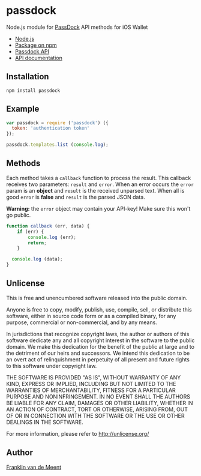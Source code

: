 passdock
========

Node.js module for [PassDock](http://passdock.com/) API methods for iOS Wallet


* [Node.js](https://nodejs.org)
* [Package on npm](https://www.npmjs.com/package/passdock)
* [Passdock API](https://api.passdock.com)
* [API documentation](https://api.passdock.com/doc)


Installation
------------

`npm install passdock`


Example
-------

```js
var passdock = require ('passdock') ({
  token: 'authentication token'
});

passdock.templates.list (console.log);
```


Methods
-------

Each method takes a `callback` function to process the result. This callback receives two parameters: `result` and `error`. When an error occurs the `error` param is an **object** and `result` is the received unparsed text. When all is good `error` is **false** and `result` is the parsed JSON data.

**Warning:** the `error` object may contain your API-key! Make sure this won't go public.

```js
function callback (err, data) {
	if (err) {
		console.log (err);
		return;
	}

  console.log (data);
}
```


Unlicense
---------

This is free and unencumbered software released into the public domain.

Anyone is free to copy, modify, publish, use, compile, sell, or
distribute this software, either in source code form or as a compiled
binary, for any purpose, commercial or non-commercial, and by any
means.

In jurisdictions that recognize copyright laws, the author or authors
of this software dedicate any and all copyright interest in the
software to the public domain. We make this dedication for the benefit
of the public at large and to the detriment of our heirs and
successors. We intend this dedication to be an overt act of
relinquishment in perpetuity of all present and future rights to this
software under copyright law.

THE SOFTWARE IS PROVIDED "AS IS", WITHOUT WARRANTY OF ANY KIND,
EXPRESS OR IMPLIED, INCLUDING BUT NOT LIMITED TO THE WARRANTIES OF
MERCHANTABILITY, FITNESS FOR A PARTICULAR PURPOSE AND NONINFRINGEMENT.
IN NO EVENT SHALL THE AUTHORS BE LIABLE FOR ANY CLAIM, DAMAGES OR
OTHER LIABILITY, WHETHER IN AN ACTION OF CONTRACT, TORT OR OTHERWISE,
ARISING FROM, OUT OF OR IN CONNECTION WITH THE SOFTWARE OR THE USE OR
OTHER DEALINGS IN THE SOFTWARE.

For more information, please refer to <http://unlicense.org/>


Author
------

[Franklin van de Meent](https://frankl.in)
